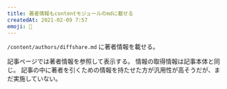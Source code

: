 ```yaml
---
title: 著者情報もcontentモジュールのmdに載せる
createdAt: 2021-02-09 7:57
emoji: 🦔
---
```


`/content/authors/diffshare.md` に著者情報を載せる。

記事ページでは著者情報を参照して表示する。
情報の取得情報は記事本体と同じ。
記事の中に著者を引くための情報を持たせた方が汎用性が高そうだが、まだ実施していない。
